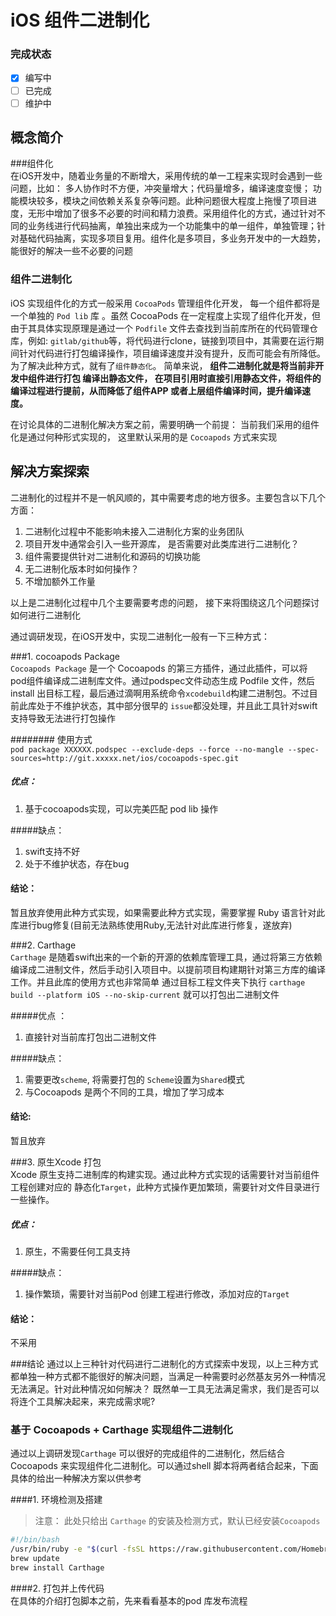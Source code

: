 # iOS 组件二进制化

### 完成状态
  
- [x] 编写中
- [ ] 已完成
- [ ] 维护中

## 概念简介  
###组件化    
在iOS开发中，随着业务量的不断增大，采用传统的单一工程来实现时会遇到一些问题，比如： 多人协作时不方便，冲突量增大；代码量增多，编译速度变慢； 功能模块较多，模块之间依赖关系复杂等问题。此种问题很大程度上拖慢了项目进度，无形中增加了很多不必要的时间和精力浪费。采用组件化的方式，通过针对不同的业务线进行代码抽离，单独出来成为一个功能集中的单一组件，单独管理；针对基础代码抽离，实现多项目复用。组件化是多项目，多业务开发中的一大趋势，能很好的解决一些不必要的问题   


### 组件二进制化  
iOS 实现组件化的方式一般采用 `CocoaPods` 管理组件化开发， 每一个组件都将是一个单独的 `Pod lib` 库 。虽然 CocoaPods 在一定程度上实现了组件化开发，但由于其具体实现原理是通过一个 `Podfile` 文件去查找到当前库所在的代码管理仓库，例如: `gitlab/github`等，将代码进行clone，链接到项目中，其需要在运行期间针对代码进行打包编译操作，项目编译速度并没有提升，反而可能会有所降低。为了解决此种方式，就有了`组件静态化`。 简单来说， __组件二进制化就是将当前非开发中组件进行打包 编译出静态文件， 在项目引用时直接引用静态文件，将组件的编译过程进行提前，从而降低了组件APP 或者上层组件编译时间，提升编译速度。__   


在讨论具体的二进制化解决方案之前，需要明确一个前提： 当前我们采用的组件化是通过何种形式实现的， 这里默认采用的是 `Cocoapods` 方式来实现   


## 解决方案探索   
二进制化的过程并不是一帆风顺的，其中需要考虑的地方很多。主要包含以下几个方面：  
1. 二进制化过程中不能影响未接入二进制化方案的业务团队  
2. 项目开发中通常会引入一些开源库， 是否需要对此类库进行二进制化？     
3. 组件需要提供针对二进制化和源码的切换功能    
4. 无二进制化版本时如何操作？   
5. 不增加额外工作量   

以上是二进制化过程中几个主要需要考虑的问题， 接下来将围绕这几个问题探讨如何进行二进制化    

通过调研发现，在iOS开发中，实现二进制化一般有一下三种方式： 

###1. cocoapods Package  
`Cocoapods Package` 是一个 Cocoapods 的第三方插件，通过此插件，可以将 pod组件编译成二进制库文件。通过podspec文件动态生成 Podfile 文件，然后 install 出目标工程，最后通过滴啊用系统命令`xcodebuild`构建二进制包。不过目前此库处于不维护状态，其中部分很早的 `issue`都没处理，并且此工具针对swift支持导致无法进行打包操作   

######## 使用方式  
`pod package XXXXXX.podspec --exclude-deps --force --no-mangle --spec-sources=http://git.xxxxx.net/ios/cocoapods-spec.git`

##### 优点：
1. 基于cocoapods实现，可以完美匹配 pod lib 操作

#####缺点： 
1. swift支持不好  
2. 处于不维护状态，存在bug

#### 结论： 
暂且放弃使用此种方式实现，如果需要此种方式实现，需要掌握 Ruby 语言针对此库进行bug修复(目前无法熟练使用Ruby,无法针对此库进行修复，遂放弃)


###2. Carthage  
`Carthage` 是随着swift出来的一个新的开源的依赖库管理工具，通过将第三方依赖编译成二进制文件，然后手动引入项目中。以提前项目构建期针对第三方库的编译工作。并且此库的使用方式也非常简单
通过目标工程文件夹下执行 `carthage build --platform iOS --no-skip-current` 就可以打包出二进制文件  


#####优点 ：
1. 直接针对当前库打包出二进制文件   

#####缺点： 
1. 需要更改`scheme`, 将需要打包的 `Scheme`设置为`Shared`模式
2. 与Cocoapods 是两个不同的工具，增加了学习成本  

#### 结论:
暂且放弃

###3. 原生Xcode 打包   
Xcode 原生支持二进制库的构建实现。通过此种方式实现的话需要针对当前组件工程创建对应的 静态化`Target`，此种方式操作更加繁琐，需要针对文件目录进行一些操作。  

##### 优点： 
1. 原生，不需要任何工具支持  

#####缺点：
1. 操作繁琐，需要针对当前Pod 创建工程进行修改，添加对应的`Target`  

#### 结论： 
不采用  


###结论
通过以上三种针对代码进行二进制化的方式探索中发现，以上三种方式都单独一种方式都不能很好的解决问题，当满足一种需要时必然基友另外一种情况无法满足。针对此种情况如何解决？   既然单一工具无法满足需求，我们是否可以将连个工具解决起来，来完成需求呢?    


### 基于 Cocoapods + Carthage 实现组件二进制化   
通过以上调研发现`Carthage` 可以很好的完成组件的二进制化，然后结合Cocoapods 来实现组件化二进制化。可以通过shell 脚本将两者结合起来，下面具体的给出一种解决方案以供参考   

####1. 环境检测及搭建   
> 注意： 此处只给出 `Carthage` 的安装及检测方式，默认已经安装`Cocoapods`  
```sh
#!/bin/bash
/usr/bin/ruby -e "$(curl -fsSL https://raw.githubusercontent.com/Homebrew/install/master/install)"  
brew update
brew install Carthage
```

####2. 打包并上传代码  
在具体的介绍打包脚本之前，先来看看基本的pod 库发布流程  

